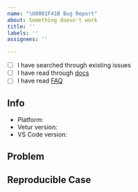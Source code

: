 ```yaml
---
name: "\U0001F41B Bug Report"
about: Something doesn't work
title: ''
labels: ''
assignees: ''

---
```


<!-- Check those before opening an issue -->

- [ ] I have searched through existing issues
- [ ] I have read through [docs](https://vuejs.github.io/vetur)
- [ ] I have read [FAQ](https://github.com/vuejs/vetur/blob/master/docs/FAQ.md)

## Info

- Platform: <!-- Win/macOS/Linux -->
- Vetur version:
- VS Code version:

## Problem

<!-- Include error message from Panel -> Output -> Vue Language Server -->
<!-- With screenshot / gif if possible -->

## Reproducible Case

<!--
  Please provide clear steps for reproducing the problem. Otherwise we might close your issue.

  - Generate a project from https://github.com/octref/veturpack/generate
  - Make a minimal code change to demonstrate your problem
  - Push your commit
  - Include link to your changes in the issue
-->
